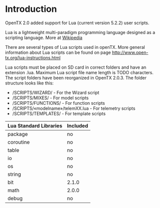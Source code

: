 # Introduction

OpenTX 2.0 added support for Lua (current version 5.2.2) user scripts.

Lua is a lightweight multi-paradigm programming language designed as a scripting language. More at [Wikipedia](http://wikipedia.org/wiki/Lua)

There are several types of Lua scripts used in openTX. More general information about Lua scripts can be found on page http://www.open-tx.org/lua-instructions.html

Lua scripts must be placed on SD card in correct folders and have an extension .lua. Maximum Lua script file name length is TODO characters. The script folders have been reorganized in OpenTX 2.0.3. The folder structure looks like this:
* /SCRIPTS/WIZARD/ - For the Wizard script
* /SCRIPTS/MIXES/ - For model scripts
* /SCRIPTS/FUNCTIONS/ - For function scripts
* /SCRIPTS/«modelname»/telemXX.lua - For telemetry scripts
* /SCRIPTS/TEMPLATES/ - For template scripts


| Lua Standard Libraries | Included |
| -- | -- |
| package | no |
| coroutine | no |
| table | no |
| io | no |
| os | no |
| string | no |
| bit | 2.1.0 |
| math | 2.0.0 |
| debug | no |


